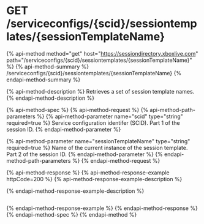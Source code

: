 # GET /serviceconfigs/{scid}/sessiontemplates/{sessionTemplateName}

{% api-method method="get" host="https://sessiondirectory.xboxlive.com" path="/serviceconfigs/{scid}/sessiontemplates/{sessionTemplateName}" %}
{% api-method-summary %}
/serviceconfigs/{scid}/sessiontemplates/{sessionTemplateName}
{% endapi-method-summary %}

{% api-method-description %}
Retrieves a set of session template names.
{% endapi-method-description %}

{% api-method-spec %}
{% api-method-request %}
{% api-method-path-parameters %}
{% api-method-parameter name="scid" type="string" required=true %}
Service configuration identifer \(SCID\). Part 1 of the session ID.
{% endapi-method-parameter %}

{% api-method-parameter name="sessionTemplateName" type="string" required=true %}
Name of the current instance of the session template. Part 2 of the session ID.
{% endapi-method-parameter %}
{% endapi-method-path-parameters %}
{% endapi-method-request %}

{% api-method-response %}
{% api-method-response-example httpCode=200 %}
{% api-method-response-example-description %}

{% endapi-method-response-example-description %}

```text

```
{% endapi-method-response-example %}
{% endapi-method-response %}
{% endapi-method-spec %}
{% endapi-method %}

